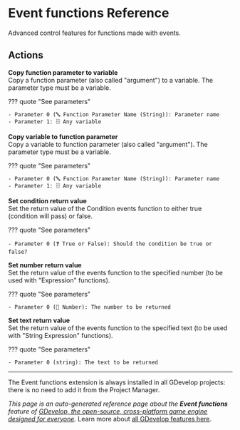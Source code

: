 # Event functions Reference

Advanced control features for functions made with events. 

## Actions

**Copy function parameter to variable**  
Copy a function parameter (also called "argument") to a variable. The parameter type must be a variable.

??? quote "See parameters"

    - Parameter 0 (🔤 Function Parameter Name (String)): Parameter name
    - Parameter 1: 🗄️ Any variable

**Copy variable to function parameter**  
Copy a variable to function parameter (also called "argument"). The parameter type must be a variable.

??? quote "See parameters"

    - Parameter 0 (🔤 Function Parameter Name (String)): Parameter name
    - Parameter 1: 🗄️ Any variable

**Set condition return value**  
Set the return value of the Condition events function to either true (condition will pass) or false.

??? quote "See parameters"

    - Parameter 0 (❓ True or False): Should the condition be true or false?

**Set number return value**  
Set the return value of the events function to the specified number (to be used with "Expression" functions).

??? quote "See parameters"

    - Parameter 0 (🔢 Number): The number to be returned

**Set text return value**  
Set the return value of the events function to the specified text (to be used with "String Expression" functions).

??? quote "See parameters"

    - Parameter 0 (string): The text to be returned





---

The Event functions extension is always installed in all GDevelop projects: there is no need to add it from the Project Manager.

*This page is an auto-generated reference page about the **Event functions** feature of [GDevelop, the open-source, cross-platform game engine designed for everyone](https://gdevelop.io/).* Learn more about [all GDevelop features here](/gdevelop5/all-features).